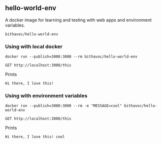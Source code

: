## hello-world-env

A docker image for learning and testing with web apps and environment variables.

```
bithavoc/hello-world-env
```

### Using with local docker
```
docker run --publish=3000:3000 --rm bithavoc/hello-world-env
```

```
GET http://localhost:3000/this
```
Prints

```
Hi there, I love this!
```

### Using with environment variables
```
docker run --publish=3000:3000 --rm -e "MESSAGE=cool" bithavoc/hello-world-env
```

```
GET http://localhost:3000/this
```
Prints

```
Hi there, I love this! cool
```
